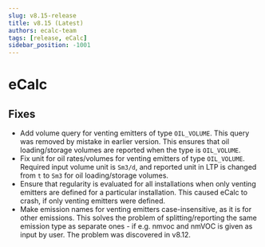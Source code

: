 ```yaml
---
slug: v8.15-release
title: v8.15 (Latest)
authors: ecalc-team
tags: [release, eCalc]
sidebar_position: -1001
---
```


# eCalc

## Fixes

- Add volume query for venting emitters of type `OIL_VOLUME`. This query was removed by mistake in earlier version. This ensures that oil loading/storage volumes are reported when the type is `OIL_VOLUME`.
- Fix unit for oil rates/volumes for venting emitters of type `OIL_VOLUME`. Required input volume unit is `Sm3/d`, and reported unit in LTP is changed from `t` to `Sm3` for oil loading/storage volumes.
- Ensure that regularity is evaluated for all installations when only venting emitters are defined for a particular installation. This caused eCalc to crash, if only venting emitters were defined.
- Make emission names for venting emitters case-insensitive, as it is for other emissions. This solves the problem of splitting/reporting the same emission type as separate ones - if e.g. nmvoc and nmVOC is given as input by user. The problem was discovered in v8.12.
